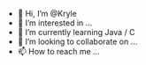 - 👋 Hi, I’m @Kryle
- 👀 I’m interested in ...
- 🌱 I’m currently learning Java / C
- 💞️ I’m looking to collaborate on ...
- 📫 How to reach me ...

<!---
Kryle/Kryle is a ✨ special ✨ repository because its `README.md` (this file) appears on your GitHub profile.
You can click the Preview link to take a look at your changes.
--->
